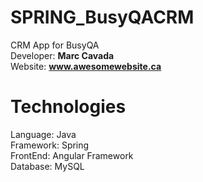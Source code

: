 # SPRING_BusyQACRM
CRM App for BusyQA <br/>
Developer: <b>Marc Cavada</b> <br/>
Website: <b>www.awesomewebsite.ca</b> </br>


# Technologies
Language: Java <br/>
Framework: Spring <br/>
FrontEnd: Angular Framework <br/>
Database: MySQL <br/>




